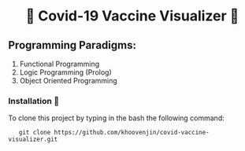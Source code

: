 <h1 align="center">
 💉 Covid-19 Vaccine Visualizer 💉
</h1>

## Programming Paradigms:

1. Functional Programming
2. Logic Programming (Prolog)
3. Object Oriented Programming

### Installation 🔌
To clone this project by typing in the bash the following command:

       git clone https://github.com/khoovenjin/covid-vaccine-visualizer.git
